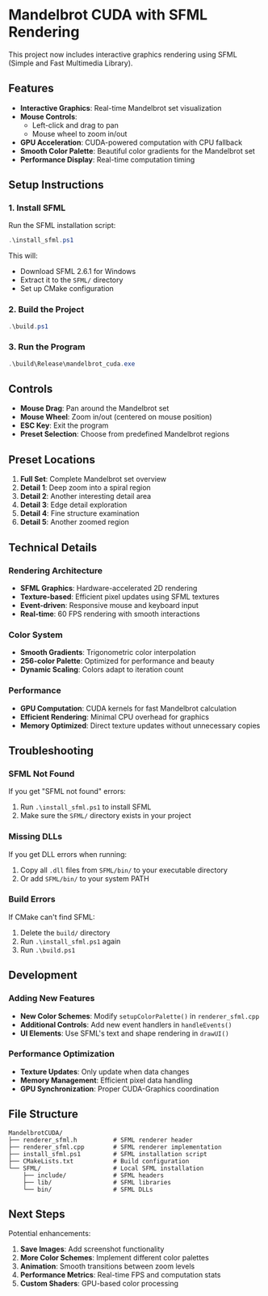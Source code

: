# Mandelbrot CUDA with SFML Rendering

This project now includes interactive graphics rendering using SFML (Simple and Fast Multimedia Library).

## Features

- **Interactive Graphics**: Real-time Mandelbrot set visualization
- **Mouse Controls**: 
  - Left-click and drag to pan
  - Mouse wheel to zoom in/out
- **GPU Acceleration**: CUDA-powered computation with CPU fallback
- **Smooth Color Palette**: Beautiful color gradients for the Mandelbrot set
- **Performance Display**: Real-time computation timing

## Setup Instructions

### 1. Install SFML

Run the SFML installation script:
```powershell
.\install_sfml.ps1
```

This will:
- Download SFML 2.6.1 for Windows
- Extract it to the `SFML/` directory
- Set up CMake configuration

### 2. Build the Project

```powershell
.\build.ps1
```

### 3. Run the Program

```powershell
.\build\Release\mandelbrot_cuda.exe
```

## Controls

- **Mouse Drag**: Pan around the Mandelbrot set
- **Mouse Wheel**: Zoom in/out (centered on mouse position)
- **ESC Key**: Exit the program
- **Preset Selection**: Choose from predefined Mandelbrot regions

## Preset Locations

1. **Full Set**: Complete Mandelbrot set overview
2. **Detail 1**: Deep zoom into a spiral region
3. **Detail 2**: Another interesting detail area
4. **Detail 3**: Edge detail exploration
5. **Detail 4**: Fine structure examination
6. **Detail 5**: Another zoomed region

## Technical Details

### Rendering Architecture
- **SFML Graphics**: Hardware-accelerated 2D rendering
- **Texture-based**: Efficient pixel updates using SFML textures
- **Event-driven**: Responsive mouse and keyboard input
- **Real-time**: 60 FPS rendering with smooth interactions

### Color System
- **Smooth Gradients**: Trigonometric color interpolation
- **256-color Palette**: Optimized for performance and beauty
- **Dynamic Scaling**: Colors adapt to iteration count

### Performance
- **GPU Computation**: CUDA kernels for fast Mandelbrot calculation
- **Efficient Rendering**: Minimal CPU overhead for graphics
- **Memory Optimized**: Direct texture updates without unnecessary copies

## Troubleshooting

### SFML Not Found
If you get "SFML not found" errors:
1. Run `.\install_sfml.ps1` to install SFML
2. Make sure the `SFML/` directory exists in your project

### Missing DLLs
If you get DLL errors when running:
1. Copy all `.dll` files from `SFML/bin/` to your executable directory
2. Or add `SFML/bin/` to your system PATH

### Build Errors
If CMake can't find SFML:
1. Delete the `build/` directory
2. Run `.\install_sfml.ps1` again
3. Run `.\build.ps1`

## Development

### Adding New Features
- **New Color Schemes**: Modify `setupColorPalette()` in `renderer_sfml.cpp`
- **Additional Controls**: Add new event handlers in `handleEvents()`
- **UI Elements**: Use SFML's text and shape rendering in `drawUI()`

### Performance Optimization
- **Texture Updates**: Only update when data changes
- **Memory Management**: Efficient pixel data handling
- **GPU Synchronization**: Proper CUDA-Graphics coordination

## File Structure

```
MandelbrotCUDA/
├── renderer_sfml.h          # SFML renderer header
├── renderer_sfml.cpp        # SFML renderer implementation
├── install_sfml.ps1         # SFML installation script
├── CMakeLists.txt           # Build configuration
└── SFML/                    # Local SFML installation
    ├── include/             # SFML headers
    ├── lib/                 # SFML libraries
    └── bin/                 # SFML DLLs
```

## Next Steps

Potential enhancements:
1. **Save Images**: Add screenshot functionality
2. **More Color Schemes**: Implement different color palettes
3. **Animation**: Smooth transitions between zoom levels
4. **Performance Metrics**: Real-time FPS and computation stats
5. **Custom Shaders**: GPU-based color processing 